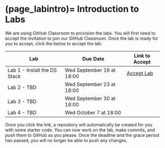 (page_labintro)=
Introduction to Labs
=======================

We are using GitHub Classroom to provision the labs. 
You will first need to accept the invitation to join our GitHub Classroom.
Once the lab is ready for you to accept, click the below to accept the lab:

| Lab                          | Due Date                            | Link to Accept                                        |
|------------------------------|-------------------------------------|-------------------------------------------------------|
| Lab 1 - Install the DS Stack | Wed September 16 at 18:00           | [Accept Lab](https://classroom.github.com/a/awEYuZTH) |
| Lab 2 - TBD                  | Wed September 23 at 18:00           | []()                                        |
| Lab 3 - TBD                  | Wed September 30 at 18:00           | []()                                        |
| Lab 4 - TBD                  | Wed October 7 at 18:00              | []()                                        |

Once you click the link, a repository will automatically be created for you with some starter code.
You can now work on the lab, make commits, and push them to GitHub as you please. 
Once the deadline and the grace period has passed, you will no longer be able to push any changes.